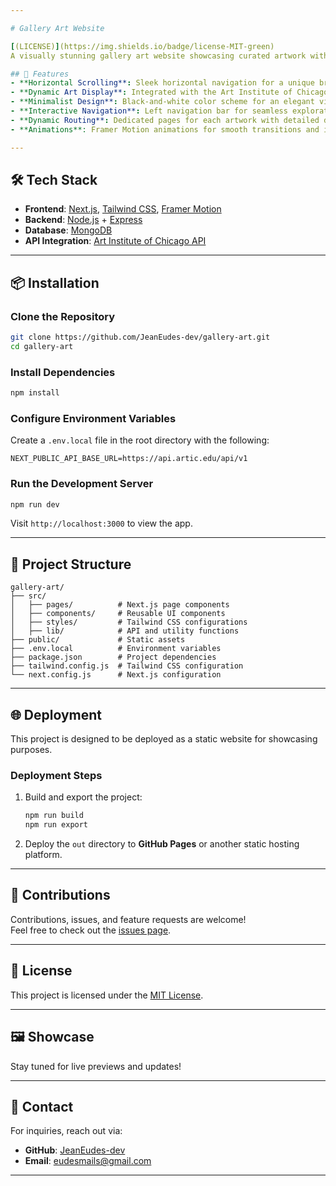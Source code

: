 ```yaml
---

# Gallery Art Website

[(LICENSE)](https://img.shields.io/badge/license-MIT-green)  
A visually stunning gallery art website showcasing curated artwork with descriptions and meaningful context. Built using **Next.js**, **Tailwind CSS**, **Framer Motion**, **Node.js (Express)**, and **MongoDB**, this project highlights design and development skills with a focus on UI/UX.

## 🚀 Features
- **Horizontal Scrolling**: Sleek horizontal navigation for a unique browsing experience.
- **Dynamic Art Display**: Integrated with the Art Institute of Chicago API to fetch and display artwork with details.
- **Minimalist Design**: Black-and-white color scheme for an elegant visual aesthetic.
- **Interactive Navigation**: Left navigation bar for seamless exploration.
- **Dynamic Routing**: Dedicated pages for each artwork with detailed descriptions.
- **Animations**: Framer Motion animations for smooth transitions and interactive elements.

---
```


## 🛠️ Tech Stack
- **Frontend**: [Next.js](https://nextjs.org/), [Tailwind CSS](https://tailwindcss.com/), [Framer Motion](https://www.framer.com/motion/)
- **Backend**: [Node.js](https://nodejs.org/) + [Express](https://expressjs.com/)
- **Database**: [MongoDB](https://www.mongodb.com/)
- **API Integration**: [Art Institute of Chicago API](https://api.artic.edu/docs/)

---

## 📦 Installation

### Clone the Repository
```bash
git clone https://github.com/JeanEudes-dev/gallery-art.git
cd gallery-art
```

### Install Dependencies
```bash
npm install
```

### Configure Environment Variables
Create a `.env.local` file in the root directory with the following:
```env
NEXT_PUBLIC_API_BASE_URL=https://api.artic.edu/api/v1
```

### Run the Development Server
```bash
npm run dev
```
Visit `http://localhost:3000` to view the app.

---

## 📄 Project Structure
```
gallery-art/
├── src/
│   ├── pages/          # Next.js page components
│   ├── components/     # Reusable UI components
│   ├── styles/         # Tailwind CSS configurations
│   ├── lib/            # API and utility functions
├── public/             # Static assets
├── .env.local          # Environment variables
├── package.json        # Project dependencies
├── tailwind.config.js  # Tailwind CSS configuration
└── next.config.js      # Next.js configuration
```

---

## 🌐 Deployment
This project is designed to be deployed as a static website for showcasing purposes.  
### Deployment Steps
1. Build and export the project:
   ```bash
   npm run build
   npm run export
   ```
2. Deploy the `out` directory to **GitHub Pages** or another static hosting platform.

---

## 🤝 Contributions
Contributions, issues, and feature requests are welcome!  
Feel free to check out the [issues page](https://github.com/JeanEudes-dev/gallery-art/issues).

---

## 📜 License
This project is licensed under the [MIT License](LICENSE).

---

## 🖼️ Showcase
Stay tuned for live previews and updates!

---

## 📧 Contact
For inquiries, reach out via:
- **GitHub**: [JeanEudes-dev](https://github.com/JeanEudes-dev)
- **Email**: eudesmails@gmail.com

---

